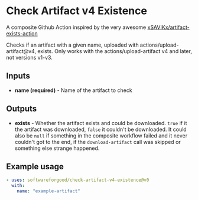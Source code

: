 Check Artifact v4 Existence
====

A composite Github Action inspired by the very awesome [xSAVIKx/artifact-exists-action](https://github.com/xSAVIKx/artifact-exists-action)

Checks if an artifact with a given name, uploaded with actions/upload-artifact@v4, exists. Only works with the actions/upload-artifact v4 and later, not versions v1-v3.

## Inputs

- **name (required)** - Name of the artifact to check

## Outputs

- **exists** - Whether the artifact exists and could be downloaded. `true` if it the artifact was downloaded, `false` it couldn't be downloaded. It could also be `null` if something  in the composite workflow failed and it never couldn't got to the end, if the `download-artifact` call was skipped
or something else strange happened.

## Example usage

```yaml
- uses: softwareforgood/check-artifact-v4-existence@v0
  with:
    name: "example-artifact"
```
